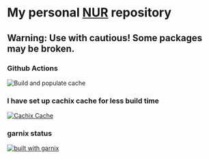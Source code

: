 # My personal [NUR](https://github.com/nix-community/NUR) repository

## Warning: Use with cautious! Some packages may be broken.
<!-- Remove this if you don't use github actions -->
### Github Actions
![Build and populate cache](https://github.com/1235467/nurpkgs/workflows/Build%20and%20populate%20cache/badge.svg)

### I have set up cachix cache for less build time  
[![Cachix Cache](https://img.shields.io/badge/cachix-hakutaku--cache-blue.svg)](https://hakutaku-cache.cachix.org)

### garnix status  
[![built with garnix](https://img.shields.io/endpoint.svg?url=https%3A%2F%2Fgarnix.io%2Fapi%2Fbadges%2F1235467%2Fnurpkgs%3Fbranch%3Dmaster)](https://garnix.io)
